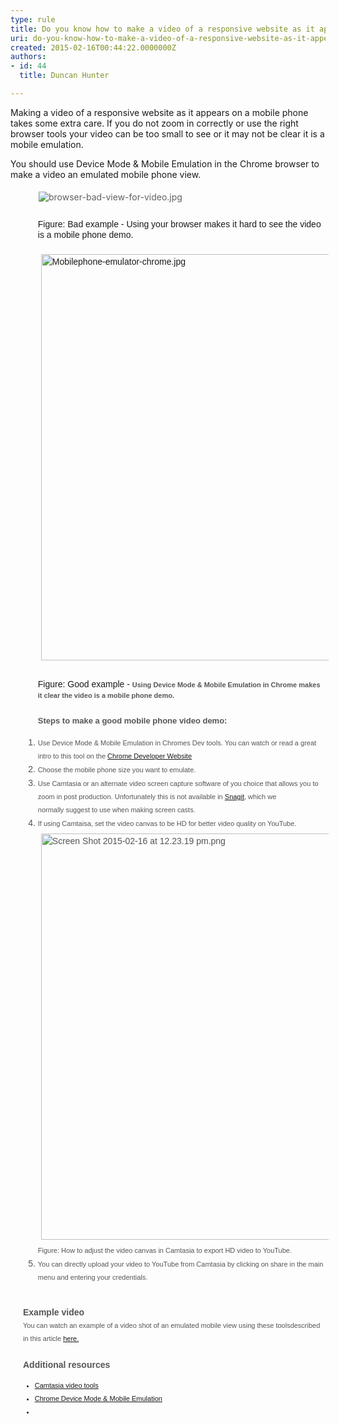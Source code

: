 ```yaml
---
type: rule
title: Do you know how to make a video of a responsive website as it appears on a mobile phone?
uri: do-you-know-how-to-make-a-video-of-a-responsive-website-as-it-appears-on-a-mobile-phone
created: 2015-02-16T00:44:22.0000000Z
authors:
- id: 44
  title: Duncan Hunter

---
```




<span class='intro'> <p>Making a video of a responsive website as it appears on a mobile phone takes some extra care. If you do not zoom in correctly or use the right browser tools your video can be too small to see or it may not be clear it is a mobile emulation.&#160;</p> </span>

<p>​​​You should use Device Mode &amp; Mobile Emulation in the&#160;Chrome browser&#160;to make a&#160;video an emulated&#160;mobile phone view.</p><p></p><blockquote style="margin&#58;0px 0px 0px 40px;border&#58;none;padding&#58;0px;"><p><img src="/DesignandPresentation/RulesToBetterVideoRecording/SiteAssets/Pages/Do-you-know-how-to-make-a-video-of-a-mobile-phone/browser-bad-view-for-video.jpg" alt="browser-bad-view-for-video.jpg" style="margin&#58;5px;" />&#160;</p></blockquote><p></p><dl class="bad" style="margin&#58;0px;padding-top&#58;10px;padding-bottom&#58;10px;padding-left&#58;20px;font-family&#58;arial, helvetica, sans-serif;line-height&#58;17px;"><dd style="margin-top&#58;-2px;margin-left&#58;0px;padding-bottom&#58;7px;padding-left&#58;1.7em;">Figure&#58; Bad example -&#160;Using your browser makes it hard to see the video is a mobile&#160;phone demo.<br><br><img src="/DesignandPresentation/RulesToBetterVideoRecording/SiteAssets/Pages/Do-you-know-how-to-make-a-video-of-a-mobile-phone/Mobilephone-emulator-chrome.jpg" alt="Mobilephone-emulator-chrome.jpg" style="line-height&#58;21px;margin&#58;5px;width&#58;650px;background-color&#58;transparent;" /></dd></dl><dl class="good" style="margin&#58;0px;padding-top&#58;10px;padding-bottom&#58;10px;padding-left&#58;20px;"><dd style="font-family&#58;arial, helvetica, sans-serif;line-height&#58;17px;margin-top&#58;-2px;margin-left&#58;0px;padding-bottom&#58;7px;padding-left&#58;1.7em;">Figure&#58; Good example - <span style="color&#58;#555555;font-family&#58;arial, helvetica, sans-serif;font-size&#58;11px;font-weight&#58;bold;line-height&#58;17px;">Using Device Mode &amp; Mobile Emulation in Chrome&#160;makes it clear&#160;the video is a mobile&#160;phone demo.</span></dd><ul><font color="#555555" face="arial, helvetica, sans-serif" style="font-size&#58;13px;"><span style="line-height&#58;21px;"><b>Steps to make a good mobile phone video demo&#58;​<br></b></span></font></ul><span style="line-height&#58;21px;font-family&#58;arial, helvetica, sans-serif;"><ol><li style="color&#58;#555555;"><span style="color&#58;#555555;font-size&#58;11px;">​Use Device Mode &amp; Mobile Emulation in Chromes Dev tools.&#160;You can watch or read a great intro to this tool on the <a href="https&#58;//developer.chrome.com/devtools/docs/device-mode">Chrome Developer Website​</a></span></li><li style="color&#58;#555555;"><span style="color&#58;#555555;font-size&#58;11px;">Choose the mobile phone size&#160;​you&#160;want to emulate.</span></li><li style="color&#58;#555555;"><span style="color&#58;#555555;font-size&#58;11px;">Use Camtasia or an alternate&#160;video screen capture software of you choice that allows you to zoom in post production. Unfortunately this is not available in <a href="http&#58;//www.techsmith.com/snagit.html">Snagit</a>, which we normally&#160;suggest to use when&#160;making&#160;screen casts.</span></li><li style="color&#58;#555555;"><span style="color&#58;#555555;"><span style="font-size&#58;11px;">If using Camtaisa, set the video canvas to be HD for better video quality&#160;on YouTube.</span><br><img src="/DesignandPresentation/RulesToBetterVideoRecording/SiteAssets/Pages/Do-you-know-how-to-make-a-video-of-a-mobile-phone/Screen%20Shot%202015-02-16%20at%2012.23.19%20pm.png" alt="Screen Shot 2015-02-16 at 12.23.19 pm.png" style="margin&#58;5px;width&#58;650px;" /><br><span style="font-size&#58;11px;">Figure&#58; How to adjust the video canvas in Camtasia to export HD video to YouTube. &#160;</span></span></li><li style="color&#58;#555555;"><span style="color&#58;#555555;"><span style="color&#58;#555555;font-family&#58;arial, helvetica, sans-serif;line-height&#58;21px;font-size&#58;11px;">You can directly upload your&#160;video to YouTube from C</span><span style="color&#58;#555555;font-family&#58;arial, helvetica, sans-serif;line-height&#58;21px;font-size&#58;11px;">am</span><span style="color&#58;#555555;font-family&#58;arial, helvetica, sans-serif;line-height&#58;21px;"><span style="font-size&#58;11px;">tasia by clicking on share in the main menu and entering your credentials.<br><br></span></span></span></li></ol><div><span style="color&#58;#555555;"><b>Example video​</b></span></div></span><span style="line-height&#58;21px;font-family&#58;arial, helvetica, sans-serif;"><div><span style="color&#58;#555555;"><b></b></span><span style="font-size&#58;11px;color&#58;#555555;">​</span><span style="font-size&#58;11px;color&#58;#555555;">You can watch an example of a video shot of an&#160;emulated&#160;mobile view using these toolsdescribed in this article <a href="https&#58;//www.youtube.com/watch?v=eyiqryb5y1Y">here.​</a>&#160;</span><span style="font-size&#58;11px;color&#58;#555555;">​</span><font color="#555555"><span style="font-size&#58;11px;"><span style="line-height&#58;21px;font-family&#58;arial, helvetica, sans-serif;"><strong><br></strong></span></span></font><span style="line-height&#58;21px;font-family&#58;arial, helvetica, sans-serif;"><span style="color&#58;#555555;"><strong>​​<br></strong></span></span></div></span><span style="line-height&#58;21px;font-family&#58;arial, helvetica, sans-serif;"><div><span style="line-height&#58;21px;font-family&#58;arial, helvetica, sans-serif;"><span style="color&#58;#555555;"><strong>​Additional resources</strong></span></span><font color="#555555"><span style="font-size&#58;11px;"><br></span></font></div></span><span style="line-height&#58;21px;font-family&#58;arial, helvetica, sans-serif;font-size&#58;11px;"><ul><li>​​<a href="http&#58;//www.techsmith.com/camtasia.html">Camtasia video tools</a><br></li><li><a href="https&#58;//developer.chrome.com/devtools/docs/device-mode">Chrome&#160;Device Mode &amp; Mobile Emulation​​</a></li><li></li></ul></span><br><br><br></dl>


